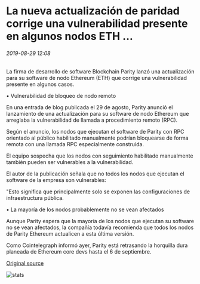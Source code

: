 # La nueva actualización de paridad corrige una vulnerabilidad presente en algunos nodos ETH ...

###### 2019-08-29 12:08

La firma de desarrollo de software Blockchain Parity lanzó una actualización para su software de nodo Ethereum (ETH) que corrige una vulnerabilidad presente en algunos casos.

• Vulnerabilidad de bloqueo de nodo remoto

En una entrada de blog publicada el 29 de agosto, Parity anunció el lanzamiento de una actualización para su software de nodo Ethereum que arreglaba la vulnerabilidad de llamada a procedimiento remoto (RPC).

Según el anuncio, los nodos que ejecutan el software de Parity con RPC orientado al público habilitado manualmente podrían bloquearse de forma remota con una llamada RPC especialmente construida.

El equipo sospecha que los nodos con seguimiento habilitado manualmente también pueden ser vulnerables a la vulnerabilidad.

El autor de la publicación señala que no todos los nodos que ejecutan el software de la empresa son vulnerables:

"Esto significa que principalmente solo se exponen las configuraciones de infraestructura pública.

• La mayoría de los nodos probablemente no se vean afectados

Aunque Parity espera que la mayoría de los nodos que ejecutan su software no se vean afectados, la compañía todavía recomienda que todos los nodos de Parity Ethereum actualicen a esta última versión.

Como Cointelegraph informó ayer, Parity está retrasando la horquilla dura planeada de Ethereum core devs hasta el 6 de septiembre.

[Original source](https://cointelegraph.com/news/new-parity-update-fixes-a-vulnerability-present-in-some-eth-nodes)

![stats](https://c.statcounter.com/11760860/0/a89fa40b/1/ "stats")